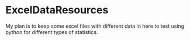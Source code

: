 # ExcelDataResources
My plan is to keep some excel files with different data in here to test using python for different types of statistics.
